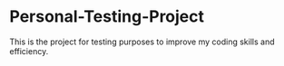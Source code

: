 # Personal-Testing-Project
This is the project for testing purposes to improve my coding skills and efficiency.
